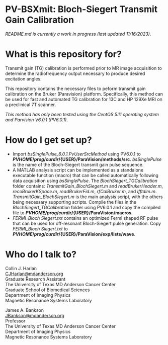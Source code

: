 # PV-BSXmit: Bloch-Siegert Transmit Gain Calibration

*README.md is currently a work in progress (last updated 11/16/2023)*.

# What is this repository for?
Transmit gain (TG) calibration is performed prior to MR image acquisition to determine the radiofrequency output necessary to produce desired excitation angles. 

This repository contains the necessary files to peform transmit gain calibration on the Bruker (Paravision) platform. Specifically, this method can be used for fast and automated TG calibration for 13C and HP 129Xe MRI on a preclinical 7T scanner.

*This method has only been tested using the CentOS 5.11 operating system and Parvision V6.0.1 (PV6.0.1)*.

# How do I get set up?
* Import *bsSinglePulse_6.0.1.PvUserSrcMethod* using PV6.0.1 to **${PVHOME}/prog/curdir/${USER}/ParaVision/methods/src**. *bsSinglePulse* is the name of the Bloch-Siegert transmit gain pulse sequence. 
* A MATLAB analysis script can be implemented as a standalone executable function (macro) that can be called automatically following data acquisition using *bsSinglePulse*. The *BlochSiegert_TGCalibration* folder contains: *TransmitGain_BlochSiegert.m* and *readBrukerHeader.m*, *recoBrukerKSpace.m*, *readBrukerFid.m*, *rfCalBruker.m*, and *ifftdim.m*. *TransmitGain_BlochSiegert.m* is the main analysis script, with the others being necessary supporting scripts. Compile the files in the *BlochSiegert_TGCalibration* folder using PV6.0.1 and copy the compiled file to **${PVHOME}/prog/curdir/${USER}/ParaVision/macros**.
* *FERMI_Bloch Siegert.txt* contains an optimized Fermi shaped RF pulse that can be used for off-resonant Bloch-Siegert pulse generation. Copy *FERMI_Bloch Siegert.txt* to **${PVHOME}/prog/curdir/${USER}/ParaVision/exp/lists/wave**.

# Who do I talk to?
Collin J. Harlan\
CJHarlan@mdanderson.org\
Graduate Research Assistant\
The University of Texas MD Anderson Cancer Center\
Graduate School of Biomedical Sciences\
Department of Imaging Physics\
Magnetic Resonance Systems Laboratory

James A. Bankson\
JBankson@mdanderson.org\
Professor\
The University of Texas MD Anderson Cancer Center\
Department of Imaging Physics\
Magnetic Resonance Systems Laboratory
